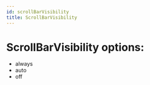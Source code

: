 ```yaml
---
id: scrollBarVisibility
title: ScrollBarVisibility
---
```


# ScrollBarVisibility options:
 - always
 - auto
 - off
